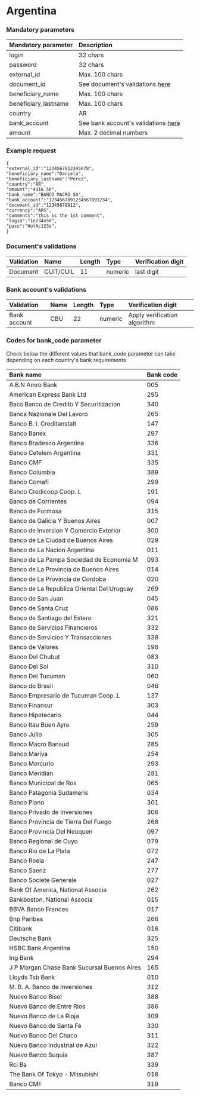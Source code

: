 # Argentina

### Mandatory parameters

| Mandatory parameter | Description |
| :--- | :--- |
| login | 32 chars |
| password | 32 chars |
| external\_id | Max. 100 chars |
| document\_id | See document's validations [here](argentina.md#documents-validations) |
| beneficiary\_name | Max. 100 chars |
| beneficiary\_lastname | Max. 100 chars |
| country | AR |
| bank\_account | See bank account's validations [here](argentina.md#bank-accounts-validations) |
| amount | Max. 2 decimal numbers |

### Example request

```text
{
"external_id":"1234567812345678",
"beneficiary_name":"Daniela",
"beneficiary_lastname":"Perez",
"country":"AR",
"amount":"4316.50",
"bank_name":"BANCO MACRO SA",
"bank_account":"1234567891234567891234",
"document_id":"12345678912",
"currency":"ARS",
"comments":"this is the 1st comment",
"login":"1n234n56",
"pass":"HolAc123o",
}
```

### **Document's validations**

| Validation | Name | Length | Type | Verification digit |
| :--- | :--- | :--- | :--- | :--- |
| Document | CUIT/CUIL | 11 | numeric | last digit |

### Bank account's validations

| Validation | Name | Length | Type | Verification digit |
| :--- | :--- | :--- | :--- | :--- |
| Bank account | CBU | 22 | numeric | Apply verification algorithm |

### **Codes for bank\_code parameter**

Check below the different values that bank\_code parameter can take depending on each country's bank requirements

| **Bank name** | **Bank code** |
| :--- | :--- |
| A.B.N Amro Bank | 005 |
| American Express Bank Ltd | 295 |
| Bacs Banco de Credito Y Securitizacion | 340 |
| Banca Nazionale Del Lavoro | 265 |
| Banco B. I. Creditanstalt | 147 |
| Banco Banex | 297 |
| Banco Bradesco Argentina | 336 |
| Banco Cetelem Argentina | 331 |
| Banco CMF | 335 |
| Banco Columbia | 389 |
| Banco Comafi | 299 |
| Banco Credicoop Coop. L | 191 |
| Banco de Corrientes | 094 |
| Banco de Formosa | 315 |
| Banco de Galicia Y Buenos Aires | 007 |
| Banco de Inversion Y Comercio Exterior | 300 |
| Banco de La Ciudad de Buenos Aires | 029 |
| Banco de La Nacion Argentina | 011 |
| Banco de La Pampa Sociedad de Economia M | 093 |
| Banco de La Provincia de Buenos Aires | 014 |
| Banco de La Provincia de Cordoba | 020 |
| Banco de La Republica Oriental Del Uruguay | 269 |
| Banco de San Juan | 045 |
| Banco de Santa Cruz | 086 |
| Banco de Santiago del Estero | 321 |
| Banco de Servicios Financieros | 332 |
| Banco de Servicios Y Transacciones | 338 |
| Banco de Valores | 198 |
| Banco Del Chubut | 083 |
| Banco Del Sol | 310 |
| Banco Del Tucuman | 060 |
| Banco do Brasil | 046 |
| Banco Empresario de Tucuman Coop. L | 137 |
| Banco Finansur | 303 |
| Banco Hipotecario | 044 |
| Banco Itau Buen Ayre | 259 |
| Banco Julio | 305 |
| Banco Macro Bansud | 285 |
| Banco Mariva | 254 |
| Banco Mercurio | 293 |
| Banco Meridian | 281 |
| Banco Municipal de Ros | 065 |
| Banco Patagonia Sudameris | 034 |
| Banco Piano | 301 |
| Banco Privado de Inversiones | 306 |
| Banco Provincia de Tierra Del Fuego | 268 |
| Banco Provincia Del Neuquen | 097 |
| Banco Regional de Cuyo | 079 |
| Banco Rio de La Plata | 072 |
| Banco Roela | 247 |
| Banco Saenz | 277 |
| Banco Societe Generale | 027 |
| Bank Of America, National Associa | 262 |
| Bankboston, National Associa | 015 |
| BBVA Banco Frances | 017 |
| Bnp Paribas | 266 |
| Citibank | 016 |
| Deutsche Bank | 325 |
| HSBC Bank Argentina | 150 |
| Ing Bank | 294 |
| J P Morgan Chase Bank Sucursal Buenos Aires | 165 |
| Lloyds Tsb Bank | 010 |
| M. B. A. Banco de Inversiones | 312 |
| Nuevo Banco Bisel | 388 |
| Nuevo Banco de Entre Rios | 386 |
| Nuevo Banco de La Rioja | 309 |
| Nuevo Banco de Santa Fe | 330 |
| Nuevo Banco Del Chaco | 311 |
| Nuevo Banco Industrial de Azul | 322 |
| Nuevo Banco Suquia | 387 |
| Rci Ba | 339 |
| The Bank Of Tokyo - Mitsubishi | 018 |
| Banco CMF | 319 |

